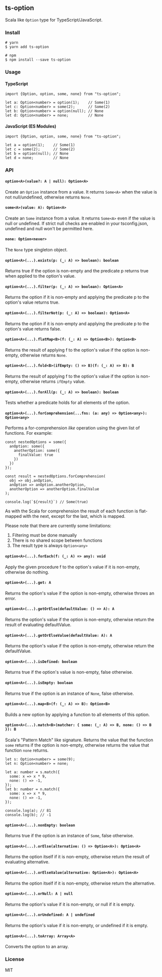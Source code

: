 ## ts-option
Scala like `Option` type for TypeScript/JavaScript.


### Install
```
# yarn
$ yarn add ts-option

# npm
$ npm install --save ts-option
```


### Usage
#### TypeScript
```
import {Option, option, some, none} from "ts-option";

let a: Option<number> = option(1);    // Some(1)
let c: Option<number> = some(2);      // Some(2)
let b: Option<number> = option(null); // None
let d: Option<number> = none;         // None
```

#### JavaScript (ES Modules)
```
import {Option, option, some, none} from "ts-option";

let a = option(1);    // Some(1)
let c = some(2);      // Some(2)
let b = option(null); // None
let d = none;         // None
```


### API
#### `option<A>(value?: A | null): Option<A>`
Create an `Option` instance from a value.
It returns `Some<A>` when the value is not null/undefined, otherwise returns `None`.

#### `some<A>(value: A): Option<A>`
Create an `Some` instance from a value.
It returns `Some<A>` even if the value is null or undefined.
If strict null checks are enabled in your tsconfig.json, undefined and null won't be permitted here.

#### `none: Option<never>`
The `None` type singleton object.

#### `option<A>(...).exists(p: (_: A) => boolean): boolean`
Returns true if the option is non-empty and the predicate p returns true when applied to the option's value.

#### `option<A>(...).filter(p: (_: A) => boolean): Option<A>`
Returns the option if it is non-empty and applying the predicate p to the option's value returns true.

#### `option<A>(...).filterNot(p: (_: A) => boolean): Option<A>`
Returns the option if it is non-empty and applying the predicate p to the option's value returns false.

#### `option<A>(...).flatMap<B>(f: (_: A) => Option<B>): Option<B>`
Returns the result of applying f to the option's value if the option is non-empty, otherwise returns `None`.

#### `option<A>(...).fold<B>(ifEmpty: () => B)(f: (_: A) => B): B`
Returns the result of applying f to the option's value if the option is non-empty, otherwise returns `ifEmpty` value.

#### `option<A>(...).forAll(p: (_: A) => boolean): boolean`
Tests whether a predicate holds for all elements of the option.

#### `option<A>(...).forComprehension(...fns: (a: any) => Option<any>): Option<any>`
Performs a for-comprehension *like* operation using the given list of functions. For example:

```
const nestedOptions = some({
  anOption: some({
    anotherOption: some({
      finalValue: true
    })
  })
});

const result = nestedOptions.forComprehension(
  obj => obj.anOption,
  anOption => anOption.anotherOption,
  anotherOption => anotherOption.finalValue
);

console.log(`${result}`) // Some(true)
```

As with the Scala for comprehension the result of each function is flat-mapped with the next, except for the last, which is mapped.

Please note that there are currently some limitations:

1) Filtering must be done manually
2) There is no shared scope between functions
3) The result type is always `Option<any>`

#### `option<A>(...).forEach(f: (_: A) => any): void`
Apply the given procedure f to the option's value if it is non-empty, otherwise do nothing.

#### `option<A>(...).get: A`
Returns the option's value if the option is non-empty, otherwise throws an error.

#### `option<A>(...).getOrElse(defaultValue: () => A): A`
Returns the option's value if the option is non-empty, otherwise return the result of evaluating defaultValue.

#### `option<A>(...).getOrElseValue(defaultValue: A): A`
Returns the option's value if the option is non-empty, otherwise return the defaultValue.

#### `option<A>(...).isDefined: boolean`
Returns true if the option's value is non-empty, false otherwise.

#### `option<A>(...).isEmpty: boolean`
Returns true if the option is an instance of `None`, false otherwise.

#### `option<A>(...).map<B>(f: (_: A) => B): Option<B>`
Builds a new option by applying a function to all elements of this option.

#### `option<A>(...).match<B>(matcher: { some: (_: A) => B, none: () => B }): B`
Scala's "Pattern Match" like signature. Returns the value that the function `some` returns if the option is non-empty,
otherwise returns the value that function `none` returns.

```
let s: Option<number> = some(9);
let n: Option<number> = none;

let a: number = s.match({
  some: x => x * 9,
  none: () => -1,
});
let b: number = n.match({
  some: x => x * 9,
  none: () => -1,
});

console.log(a); // 81
console.log(b); // -1
```

#### `option<A>(...).nonEmpty: boolean`
Returns true if the option is an instance of `Some`, false otherwise.

#### `option<A>(...).orElse(alternative: () => Option<A>): Option<A>`
Returns the option itself if it is non-empty, otherwise return the result of evaluating alternative.

#### `option<A>(...).orElseValue(alternative: Option<A>): Option<A>`
Returns the option itself if it is non-empty, otherwise return the alternative.

#### `option<A>(...).orNull: A | null`
Returns the option's value if it is non-empty, or null if it is empty.

#### `option<A>(...).orUndefined: A | undefined`
Returns the option's value if it is non-empty, or undefined if it is empty.

#### `option<A>(...).toArray: Array<A>`
Converts the option to an array.

### License
MIT
